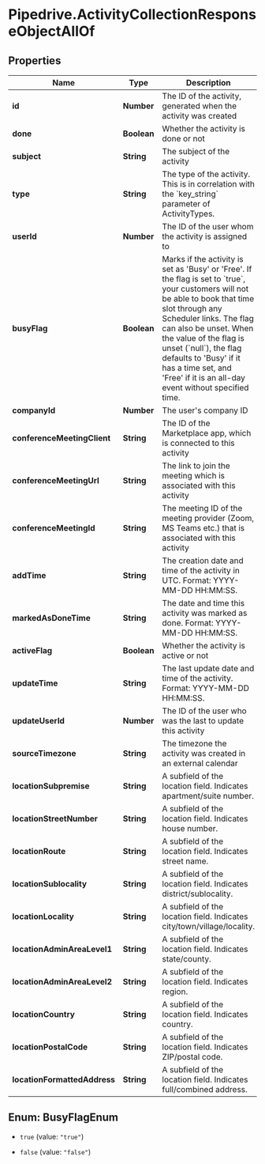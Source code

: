 # Pipedrive.ActivityCollectionResponseObjectAllOf

## Properties

Name | Type | Description | Notes
------------ | ------------- | ------------- | -------------
**id** | **Number** | The ID of the activity, generated when the activity was created | [optional] 
**done** | **Boolean** | Whether the activity is done or not | [optional] 
**subject** | **String** | The subject of the activity | [optional] 
**type** | **String** | The type of the activity. This is in correlation with the &#x60;key_string&#x60; parameter of ActivityTypes. | [optional] 
**userId** | **Number** | The ID of the user whom the activity is assigned to | [optional] 
**busyFlag** | **Boolean** | Marks if the activity is set as &#39;Busy&#39; or &#39;Free&#39;. If the flag is set to &#x60;true&#x60;, your customers will not be able to book that time slot through any Scheduler links. The flag can also be unset. When the value of the flag is unset (&#x60;null&#x60;), the flag defaults to &#39;Busy&#39; if it has a time set, and &#39;Free&#39; if it is an all-day event without specified time. | [optional] 
**companyId** | **Number** | The user&#39;s company ID | [optional] 
**conferenceMeetingClient** | **String** | The ID of the Marketplace app, which is connected to this activity | [optional] 
**conferenceMeetingUrl** | **String** | The link to join the meeting which is associated with this activity | [optional] 
**conferenceMeetingId** | **String** | The meeting ID of the meeting provider (Zoom, MS Teams etc.) that is associated with this activity | [optional] 
**addTime** | **String** | The creation date and time of the activity in UTC. Format: YYYY-MM-DD HH:MM:SS. | [optional] 
**markedAsDoneTime** | **String** | The date and time this activity was marked as done. Format: YYYY-MM-DD HH:MM:SS. | [optional] 
**activeFlag** | **Boolean** | Whether the activity is active or not | [optional] 
**updateTime** | **String** | The last update date and time of the activity. Format: YYYY-MM-DD HH:MM:SS. | [optional] 
**updateUserId** | **Number** | The ID of the user who was the last to update this activity | [optional] 
**sourceTimezone** | **String** | The timezone the activity was created in an external calendar | [optional] 
**locationSubpremise** | **String** | A subfield of the location field. Indicates apartment/suite number. | [optional] 
**locationStreetNumber** | **String** | A subfield of the location field. Indicates house number. | [optional] 
**locationRoute** | **String** | A subfield of the location field. Indicates street name. | [optional] 
**locationSublocality** | **String** | A subfield of the location field. Indicates district/sublocality. | [optional] 
**locationLocality** | **String** | A subfield of the location field. Indicates city/town/village/locality. | [optional] 
**locationAdminAreaLevel1** | **String** | A subfield of the location field. Indicates state/county. | [optional] 
**locationAdminAreaLevel2** | **String** | A subfield of the location field. Indicates region. | [optional] 
**locationCountry** | **String** | A subfield of the location field. Indicates country. | [optional] 
**locationPostalCode** | **String** | A subfield of the location field. Indicates ZIP/postal code. | [optional] 
**locationFormattedAddress** | **String** | A subfield of the location field. Indicates full/combined address. | [optional] 



## Enum: BusyFlagEnum


* `true` (value: `"true"`)

* `false` (value: `"false"`)




